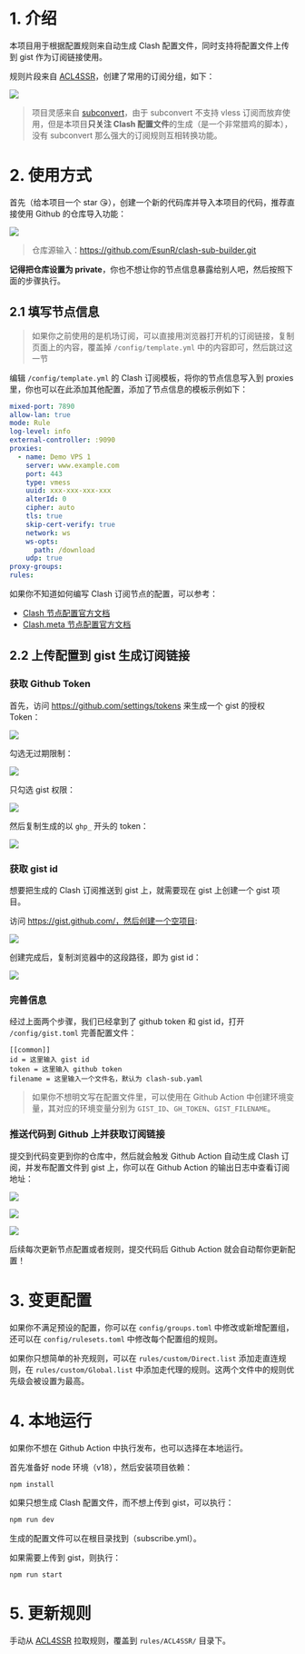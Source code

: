 # 1. 介绍

本项目用于根据配置规则来自动生成 Clash 配置文件，同时支持将配置文件上传到 gist 作为订阅链接使用。

规则片段来自 [ACL4SSR](https://github.com/ACL4SSR/ACL4SSR)，创建了常用的订阅分组，如下：

![](https://s2.loli.net/2023/07/20/gfaL5VpHUEWNnbB.png)

> 项目灵感来自 [subconvert](https://github.com/tindy2013/subconverter)，由于 subconvert 不支持 vless 订阅而放弃使用，但是本项目**只关注 Clash 配置文件**的生成（是一个非常腊鸡的脚本），没有 subconvert 那么强大的订阅规则互相转换功能。

# 2. 使用方式

首先（给本项目一个 star 😘），创建一个新的代码库并导入本项目的代码，推荐直接使用 Github 的仓库导入功能：

![](https://s2.loli.net/2023/07/20/afd62g574rnqoh1.png)

> 仓库源输入：https://github.com/EsunR/clash-sub-builder.git

**记得把仓库设置为 private**，你也不想让你的节点信息暴露给别人吧，然后按照下面的步骤执行。

## 2.1 填写节点信息

> 如果你之前使用的是机场订阅，可以直接用浏览器打开机的订阅链接，复制页面上的内容，覆盖掉 `/config/template.yml` 中的内容即可，然后跳过这一节

编辑 `/config/template.yml` 的 Clash 订阅模板，将你的节点信息写入到 proxies 里，你也可以在此添加其他配置，添加了节点信息的模板示例如下：

```yml
mixed-port: 7890
allow-lan: true
mode: Rule
log-level: info
external-controller: :9090
proxies:
  - name: Demo VPS 1
    server: www.example.com
    port: 443
    type: vmess
    uuid: xxx-xxx-xxx-xxx
    alterId: 0
    cipher: auto
    tls: true
    skip-cert-verify: true
    network: ws
    ws-opts:
      path: /download
    udp: true
proxy-groups:
rules:
```

如果你不知道如何编写 Clash 订阅节点的配置，可以参考：

- [Clash 节点配置官方文档](https://dreamacro.github.io/clash/zh_CN/configuration/outbound.html#outbound-%E5%87%BA%E7%AB%99)
- [Clash.meta 节点配置官方文档](https://wiki.metacubex.one/config/proxies/)

## 2.2 上传配置到 gist 生成订阅链接

### 获取 Github Token

首先，访问 https://github.com/settings/tokens 来生成一个 gist 的授权 Token：

![](https://s2.loli.net/2023/07/20/7oyEtOhRDs2IVMW.png)

勾选无过期限制：

![](https://s2.loli.net/2023/07/20/6S1IQc859PgErUp.png)

只勾选 gist 权限：

![](https://s2.loli.net/2023/07/20/j3oMdmZpH1v895f.png)

然后复制生成的以 `ghp_` 开头的 token：

![](https://s2.loli.net/2023/07/20/rkV7eFsNigbhJnZ.png)

### 获取 gist id

想要把生成的 Clash 订阅推送到 gist 上，就需要现在 gist 上创建一个 gist 项目。

访问 https://gist.github.com/，然后创建一个空项目:

![](https://s2.loli.net/2023/07/20/X9wApBqcJGI8Ubo.png)

创建完成后，复制浏览器中的这段路径，即为 gist id：

![](https://s2.loli.net/2023/07/20/5RvPw6ytDbGZQud.png)

### 完善信息

经过上面两个步骤，我们已经拿到了 github token 和 gist id，打开 `/config/gist.toml` 完善配置文件：

```
[[common]]
id = 这里输入 gist id
token = 这里输入 github token
filename = 这里输入一个文件名，默认为 clash-sub.yaml
```

> 如果你不想明文写在配置文件里，可以使用在 Github Action 中创建环境变量，其对应的环境变量分别为 `GIST_ID`、`GH_TOKEN`、`GIST_FILENAME`。

### 推送代码到 Github 上并获取订阅链接

提交到代码变更到你的仓库中，然后就会触发 Github Action 自动生成 Clash 订阅，并发布配置文件到 gist 上，你可以在 Github Action 的输出日志中查看订阅地址：

![](https://s2.loli.net/2023/07/20/NUFls8kxbwY2G3W.png)

![](https://s2.loli.net/2023/07/20/GcOmD8WTa5PwKJQ.png)

![](https://s2.loli.net/2023/07/20/ZrjoPt4BwbWSaX1.png)

后续每次更新节点配置或者规则，提交代码后 Github Action 就会自动帮你更新配置！

# 3. 变更配置

如果你不满足预设的配置，你可以在 `config/groups.toml` 中修改或新增配置组，还可以在 `config/rulesets.toml` 中修改每个配置组的规则。

如果你只想简单的补充规则，可以在 `rules/custom/Direct.list` 添加走直连规则，在 `rules/custom/Global.list` 中添加走代理的规则。这两个文件中的规则优先级会被设置为最高。

# 4. 本地运行

如果你不想在 Github Action 中执行发布，也可以选择在本地运行。

首先准备好 node 环境（v18），然后安装项目依赖：

```sh
npm install
```

如果只想生成 Clash 配置文件，而不想上传到 gist，可以执行：

```sh
npm run dev
```

生成的配置文件可以在根目录找到（subscribe.yml）。

如果需要上传到 gist，则执行：

```
npm run start
```

# 5. 更新规则

手动从 [ACL4SSR](https://github.com/ACL4SSR/ACL4SSR) 拉取规则，覆盖到 `rules/ACL4SSR/` 目录下。
